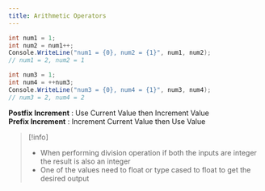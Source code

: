 ```yaml
---
title: Arithmetic Operators
---
```


````csharp
int num1 = 1;
int num2 = num1++;
Console.WriteLine("num1 = {0}, num2 = {1}", num1, num2);
// num1 = 2, num2 = 1

int num3 = 1;
int num4 = ++num3;
Console.WriteLine("num3 = {0}, num4 = {1}", num3, num4);
// num3 = 2, num4 = 2
````

**Postfix Increment** : Use Current Value then Increment Value  
**Prefix Increment** : Increment Current Value then Use Value

 > [!info]
 > * When performing division operation if both the inputs are integer the result is also an integer
 > * One of the values need to float or type cased to float to get the desired output